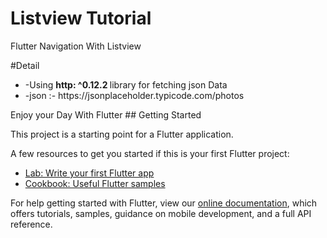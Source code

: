 # Listview Tutorial

Flutter Navigation With Listview 
   <p>#Detail</p>
   <ul>
    <li>-Using <b>http: ^0.12.2 </b> library for fetching json Data</li>
    <li>-json :- https://jsonplaceholder.typicode.com/photos</li>
   </ul>
Enjoy your Day With Flutter    
## Getting Started

This project is a starting point for a Flutter application.

A few resources to get you started if this is your first Flutter project:

- [Lab: Write your first Flutter app](https://flutter.dev/docs/get-started/codelab)
- [Cookbook: Useful Flutter samples](https://flutter.dev/docs/cookbook)

For help getting started with Flutter, view our
[online documentation](https://flutter.dev/docs), which offers tutorials,
samples, guidance on mobile development, and a full API reference.
